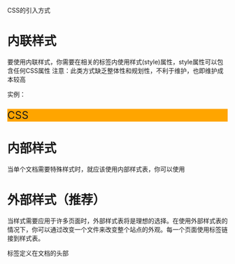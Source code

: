 CSS的引入方式
# 内联样式
要使用内联样式，你需要在相关的标签内使用样式(style)属性，style属性可以包含任何CSS属性
注意：此类方式缺乏整体性和规划性，不利于维护，也即维护成本较高

实例：
<p style="background: orange; font-size: 24px">CSS </p>

# 内部样式
当单个文档需要特殊样式时，就应该使用内部样式表，你可以使用<style>标签在文档头部<head>中定义内部样式
注意：单个页面内的CSS代码具有统一性和规划性，便于维护，但是在多个页面之间容易混乱。

实例：
<head>
    <style>
        h1{
            background: orange;
            font-size: 24px
        }
    </style>
</head>

# 外部样式（推荐）
当样式需要应用于许多页面时，外部样式表将是理想的选择。在使用外部样式表的情况下，你可以通过改变一个文件来改变整个站点的外观。每一个页面使用<link>标签链接到样式表。
<link>标签定义在文档的头部